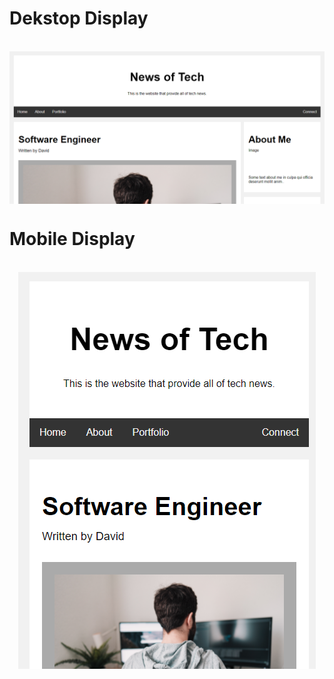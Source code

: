 <!DOCTYPE html>
<html lang="en" dir="ltr">
  <head>
  </head>
  <style >
    img{
      display: block;
      margin-left: auto;
      margin-right: auto;
    }
  </style>
  <body>
    <h1>Dekstop Display</h1> <br>
    <img src="img/DekstopDisplay.png" alt="">
    <h1>Mobile Display</h1> <br>
    <img src="img/MobileDisplay.png" alt="">
  </body>
</html>
